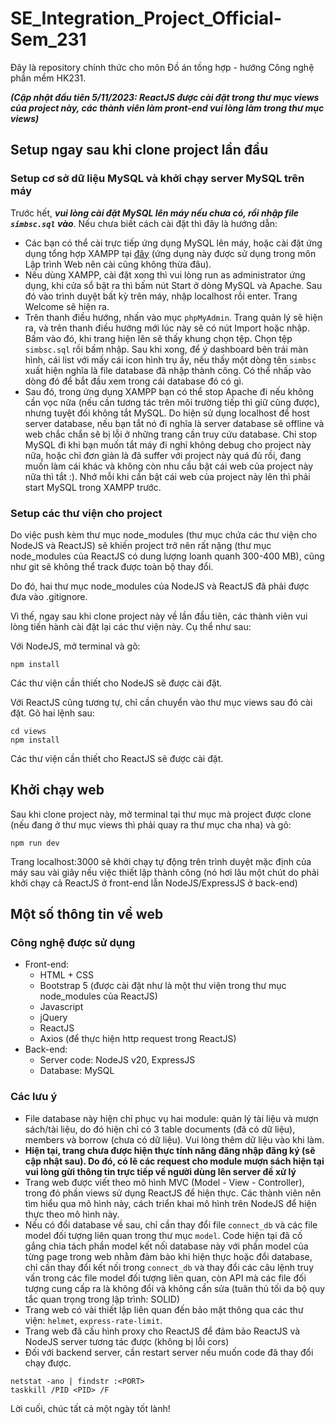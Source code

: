 # SE_Integration_Project_Official-Sem_231
Đây là repository chính thức cho môn Đồ án tồng hợp - hướng Công nghệ phần mềm HK231.

***(Cập nhật đầu tiên 5/11/2023: ReactJS được cài đặt trong thư mục views của project này, các thành viên làm pront-end vui lòng làm trong thư mục views)***

## Setup ngay sau khi clone project lần đầu
### Setup cơ sở dữ liệu MySQL và khởi chạy server MySQL trên máy
Trước hết, ***vui lòng cài đặt MySQL lên máy nếu chưa có, rồi nhập file `simbsc.sql` vào***. Nếu chưa biết cách cài đặt thì đây là hướng dẫn:
- Các bạn có thể cài trực tiếp ứng dụng MySQL lên máy, hoặc cài đặt ứng dụng tổng hợp XAMPP tại [đây](https://www.apachefriends.org/download.html) (ứng dụng này được sử dụng trong môn Lập trình Web nên cài cũng không thừa đâu).
- Nếu dùng XAMPP, cài đặt xong thì vui lòng run as administrator ứng dụng, khi cửa sổ bật ra thì bấm nút Start ở dòng MySQL và Apache. Sau đó vào trình duyệt bất kỳ trên máy, nhập localhost rồi enter. Trang Welcome sẽ hiện ra.
- Trên thanh điều hướng, nhấn vào mục `phpMyAdmin`. Trang quản lý sẽ hiện ra, và trên thanh điều hướng mới lúc này sẽ có nút Import hoặc nhập. Bấm vào đó, khi trang hiện lên sẽ thấy khung chọn tệp. Chọn tệp `simbsc.sql` rồi bấm nhập. Sau khi xong, để ý dashboard bên trái màn hình, cái list với mấy cái icon hình trụ ấy, nếu thấy một dòng tên `simbsc` xuất hiện nghĩa là file database đã nhập thành công. Có thể nhấp vào dòng đó để bắt đầu xem trong cái database đó có gì.
- Sau đó, trong ứng dụng XAMPP bạn có thể stop Apache đi nếu không cần vọc nữa (nếu cần tương tác trên môi trường tiếp thì giữ cũng được), nhưng tuyệt đối không tắt MySQL. Do hiện sử dụng localhost để host server database, nếu bạn tắt nó đi nghĩa là server database sẽ offline và web chắc chắn sẽ bị lỗi ở những trang cần truy cứu database. Chỉ stop MySQL đi khi bạn muốn tắt máy đi nghỉ không debug cho project này nữa, hoặc chỉ đơn giản là đã suffer với project này quá đủ rồi, đang muốn làm cái khác và không còn nhu cầu bật cái web của project này nữa thì tắt :). Nhớ mỗi khi cần bật cái web của project này lên thì phải start MySQL trong XAMPP trước.
### Setup các thư viện cho project
Do việc push kèm thư mục node_modules (thư mục chứa các thư viện cho NodeJS và ReactJS) sẽ khiến project trở nên rất nặng (thư mục node_modules của ReactJS có dung lượng loanh quanh 300-400 MB), cũng như git sẽ không thể track được toàn bộ thay đổi.

Do đó, hai thư mục node_modules của NodeJS và ReactJS đã phải được đưa vào .gitignore.

Vì thế, ngay sau khi clone project này về lần đầu tiên, các thành viên vui lòng tiến hành cài đặt lại các thư viện này. Cụ thể như sau:

Với NodeJS, mở terminal và gõ:
```
npm install
```
Các thư viện cần thiết cho NodeJS sẽ được cài đặt.

Với ReactJS cũng tương tự, chỉ cần chuyển vào thư mục views sau đó cài đặt. Gõ hai lệnh sau:
```
cd views
npm install
```
Các thư viện cần thiết cho ReactJS sẽ được cài đặt.

## Khởi chạy web
Sau khi clone project này, mở terminal tại thư mục mà project được clone (nếu đang ở thư mục views thì phải quay ra thư mục cha nha) và gõ:
```
npm run dev
```
Trang localhost:3000 sẽ khởi chạy tự động trên trình duyệt mặc định của máy sau vài giây nếu việc thiết lập thành công (nó hơi lâu một chút do phải khởi chạy cả ReactJS ở front-end lẫn NodeJS/ExpressJS ở back-end)

## Một số thông tin về web
### Công nghệ được sử dụng
- Front-end:
    - HTML + CSS
    - Bootstrap 5 (được cài đặt như là một thư viện trong thư mục node_modules của ReactJS)
    - Javascript
    - jQuery
    - ReactJS
    - Axios (để thực hiện http request trong ReactJS)
- Back-end:
    - Server code: NodeJS v20, ExpressJS
    - Database: MySQL

### Các lưu ý
- File database này hiện chỉ phục vụ hai module: quản lý tài liệu và mượn sách/tài liệu, do đó hiện chỉ có 3 table documents (đã có dữ liệu), members và borrow (chưa có dữ liệu). Vui lòng thêm dữ liệu vào khi làm. 
- **Hiện tại, trang chưa được hiện thực tính năng đăng nhập đăng ký (sẽ cập nhật sau). Do đó, có lẽ các request cho module mượn sách hiện tại vui lòng gừi thông tin trực tiếp về người dùng lên server đề xử lý**
- Trang web được viết theo mô hình MVC (Model - View - Controller), trong đó phần views sử dụng ReactJS để hiện thực. Các thành viên nên tìm hiểu qua mô hình này, cách triển khai mô hình trên NodeJS để hiện thực theo mô hình này.
- Nếu có đổi database về sau, chỉ cần thay đổi file `connect_db` và các file model đối tượng liên quan trong thư mục `model`. Code hiện tại đã cố gắng chia tách phần model kết nối database này với phần model của từng page trong web nhằm đảm bảo khi hiện thực hoặc đổi database, chỉ cần thay đổi kết nối trong `connect_db` và thay đổi các câu lệnh truy vấn trong các file model đối tượng liên quan, còn API mà các file đối tượng cung cấp ra là không đổi và không cần sửa (tuân thủ tối da bộ quy tắc quan trọng trong lập trình: SOLID)
- Trang web có vài thiết lập liên quan đến bảo mật thông qua các thư viện: `helmet`, `express-rate-limit`.
- Trang web đã cấu hình proxy cho ReactJS để đảm bảo ReactJS và NodeJS server tương tác được (không bị lỗi cors)
- Đối với backend server, cần restart server nếu muốn code đã thay đổi chạy được.
```
netstat -ano | findstr :<PORT>
taskkill /PID <PID> /F
```

Lời cuối, chúc tất cả một ngày tốt lành!
